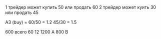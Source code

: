 1 трейдер может купить 50 или продать 60 
2 трейдер может куить 30 или продать 45

 АЗ (buy) = 60/50 = 1.2
 45/30 = 1.5

600  всего
60
12
1200 A
800 B 

